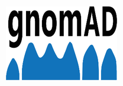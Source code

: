 <p align="center">
  <img width="300" height="200" src="/assets/imgs/gnomad.svg">
</p>
<style>
  .md-typeset h1,
  .md-content__button {
    display: none;
  }
</style>
